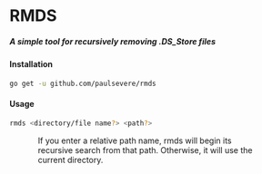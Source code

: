 # RMDS

##### A simple tool for recursively removing .DS_Store files

#### Installation

```bash
go get -u github.com/paulsevere/rmds
```

#### Usage

```bash
rmds <directory/file name?> <path?>
```

<div style="padding:0px 50px;">
<p>
If you enter a relative path name, rmds will begin its recursive search from that path.  Otherwise, it will use the current directory.
</p>
</div>
